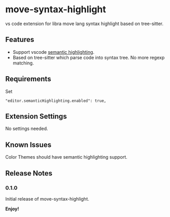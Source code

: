 # move-syntax-highlight

vs code extension for libra move lang syntax highlight based on tree-sitter.

## Features

- Support vscode [semantic highlighting](https://github.com/microsoft/vscode/wiki/Semantic-Highlighting-Overview).
- Based on tree-sitter which parse code into syntax tree. No more regexp matching.

## Requirements

Set

```
"editor.semanticHighlighting.enabled": true,
```

## Extension Settings

No settings needed.

## Known Issues

Color Themes should have semantic highlighting support.

## Release Notes

### 0.1.0

Initial release of move-syntax-highlight.



**Enjoy!**
